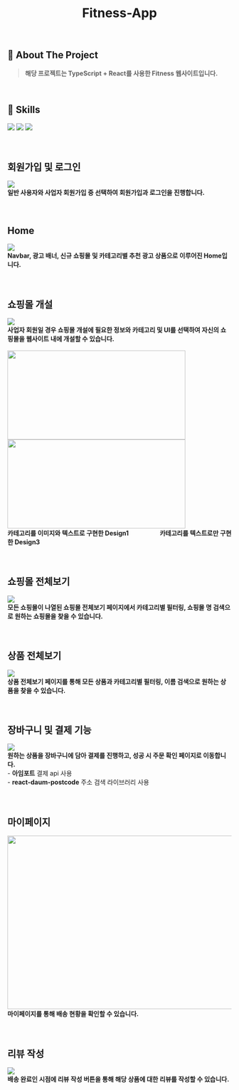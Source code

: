 <div align="center">
  <h1>Fitness-App</h1>
</div>
  <br />
  
  ## 📝 About The Project
> <b>해당 프로젝트는 TypeScript + React를 사용한 Fitness 웹사이트입니다.</b>
  <br />
  
  ## 💪 Skills
<img src="https://img.shields.io/badge/TypeScript-007ACC?style=for-the-badge&logo=typescript&logoColor=white"/> <img src="https://img.shields.io/badge/React-20232A?style=for-the-badge&logo=react&logoColor=61DAFB"/>
<img src="https://img.shields.io/badge/Tailwind_CSS-38B2AC?style=for-the-badge&logo=tailwind-css&logoColor=white"/>
  <br />
  <br />
  <br />
  <h2>회원가입 및 로그인</h2>
<div>
  <img src="https://user-images.githubusercontent.com/83646986/214995013-b54e0ea7-977c-43d5-a19b-08fde254efb5.gif" /><br />
  <b>일반 사용자와 사업자 회원가입 중 선택하여 회원가입과 로그인을 진행합니다.</b>
</div>
<br />
<br />
<h2>Home</h2>
<div>
  <img src="https://user-images.githubusercontent.com/83646986/214994449-25067fa8-2a58-4f3c-95c9-d069a8631188.gif" /><br />
  <b>Navbar, 광고 배너, 신규 쇼핑몰 및 카테고리별 추천 광고 상품으로 이루어진 Home입니다.</b>
</div>
<br />
<br />
<h2>쇼핑몰 개설</h2>
<div>
  <img src="https://user-images.githubusercontent.com/83646986/214995196-73495c64-c51a-480b-ab67-c7e21489d840.gif" /><br />
  <b>사업자 회원일 경우 쇼핑몰 개설에 필요한 정보와 카테고리 및 UI를 선택하여 자신의 쇼핑몰을 웹사이트 내에 개설할 수 있습니다. </b>
</div>
<br />
<div>
  <img src="https://user-images.githubusercontent.com/83646986/214995764-0f962643-3b0f-449e-8c77-a9d5df08b73a.png" width="400px" height="200px" /> <img src="https://user-images.githubusercontent.com/83646986/214995750-cb41aee3-dd18-41fb-abe7-a3ad98cda988.png" width="400px" height="200px" /> <br />
  <b>카테고리를 이미지와 텍스트로 구현한 Design1</b>     <b>카테고리를 텍스트로만 구현한 Design3</b>
</div>
<br />
<br />
<h2>쇼핑몰 전체보기</h2>
<div>
  <img src="https://user-images.githubusercontent.com/83646986/214998007-a843e58f-5cac-403d-93a9-d8221ec1bf82.gif" /><br />
  <b>모든 쇼핑몰이 나열된 쇼핑몰 전체보기 페이지에서 카테고리별 필터링, 쇼핑몰 명 검색으로 원하는 쇼핑몰을 찾을 수 있습니다.</b>
</div>
<br />
<br />
<h2>상품 전체보기</h2>
<div>
  <img src="https://user-images.githubusercontent.com/83646986/214998741-0ff08531-3d52-4c48-9cbc-df0053893e87.gif" /><br />
  <b>상품 전체보기 페이지를 통해 모든 상품과 카테고리별 필터링, 이름 검색으로 원하는 상품을 찾을 수 있습니다.</b>
</div>
<br />
<br />
<h2>장바구니 및 결제 기능</h2>
<div>
  <img src="https://user-images.githubusercontent.com/83646986/215000842-a81a7d47-0a18-45c5-b88a-554737099416.gif" /><br />
   <b>원하는 상품을 장바구니에 담아 결제를 진행하고, 성공 시 주문 확인 페이지로 이동합니다.</b><br />
   - <b>아임포트</b> 결제 api 사용<br />
   - <b>react-daum-postcode</b> 주소 검색 라이브러리 사용
</div>
<br />
<br />
<h2>마이페이지</h2>
<div>
  <img src="https://user-images.githubusercontent.com/83646986/215001256-d7d25370-6ea3-49e1-8344-0cf9d15225c3.png" width="800px" height="390px" /><br />
   <b>마이페이지를 통해 배송 현황을 확인할 수 있습니다.</b><br />
</div>
<br />
<br />
<h2>리뷰 작성</h2>
<div>
  <img src="https://user-images.githubusercontent.com/83646986/215001665-4061a9ad-51dd-46ca-8340-bc35c4063a8d.gif" /><br />
   <b>배송 완료인 시점에 리뷰 작성 버튼을 통해 해당 상품에 대한 리뷰를 작성할 수 있습니다.</b>
</div>
